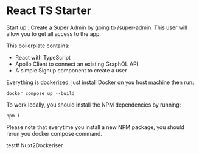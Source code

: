 # React TS Starter

Start up :
Create a Super Admin by going to /super-admin.
This user will allow you to get all access to the app.

This boilerplate contains:

- React with TypeScript
- Apollo Client to connect an existing GraphQL API
- A simple Signup component to create a user

Everything is dockerized, just install Docker on you host machine then run:

```
docker compose up --build
```

To work locally, you should install the NPM dependencies by running:

```
npm i
```

Please note that everytime you install a new NPM package, you should rerun you docker compose command.

test# Nuxt2Dockeriser
